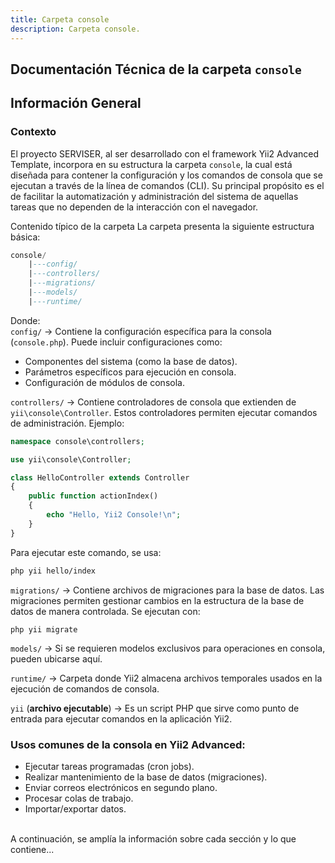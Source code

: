 ```yaml
---
title: Carpeta console
description: Carpeta console.
---
```


## Documentación Técnica de la carpeta `console`

## Información General

### Contexto
El proyecto SERVISER, al ser desarrollado con el framework Yii2 Advanced Template, incorpora en su estructura la carpeta `console`, la cual está diseñada para contener la configuración y los comandos de consola que se ejecutan a través de la línea de comandos (CLI). Su principal propósito es el de facilitar la automatización y administración del sistema de aquellas tareas que no dependen de la interacción con el navegador.

Contenido típico de la carpeta
La carpeta presenta la siguiente estructura básica:
``` sql
console/
    |---config/
    |---controllers/
    |---migrations/
    |---models/
    |---runtime/
```

Donde:<br>
`config/` → Contiene la configuración específica para la consola (`console.php`). Puede incluir configuraciones como:

- Componentes del sistema (como la base de datos).
- Parámetros específicos para ejecución en consola.
- Configuración de módulos de consola.

`controllers/` → Contiene controladores de consola que extienden de `yii\console\Controller`. Estos controladores permiten ejecutar comandos de administración. Ejemplo:

``` php
namespace console\controllers;

use yii\console\Controller;

class HelloController extends Controller
{
    public function actionIndex()
    {
        echo "Hello, Yii2 Console!\n";
    }
}
```

Para ejecutar este comando, se usa:

```bash
php yii hello/index
```

`migrations/` → Contiene archivos de migraciones para la base de datos. Las migraciones permiten gestionar cambios en la estructura de la base de datos de manera controlada. Se ejecutan con:

```nginx
php yii migrate
```

`models/` → Si se requieren modelos exclusivos para operaciones en consola, pueden ubicarse aquí.

`runtime/` → Carpeta donde Yii2 almacena archivos temporales usados en la ejecución de comandos de consola.

`yii` (**archivo ejecutable**) → Es un script PHP que sirve como punto de entrada para ejecutar comandos en la aplicación Yii2.

### Usos comunes de la consola en Yii2 Advanced:
- Ejecutar tareas programadas (cron jobs).
- Realizar mantenimiento de la base de datos (migraciones).
- Enviar correos electrónicos en segundo plano.
- Procesar colas de trabajo.
- Importar/exportar datos.

<br>
A continuación, se amplía la información sobre cada sección y lo que contiene...
